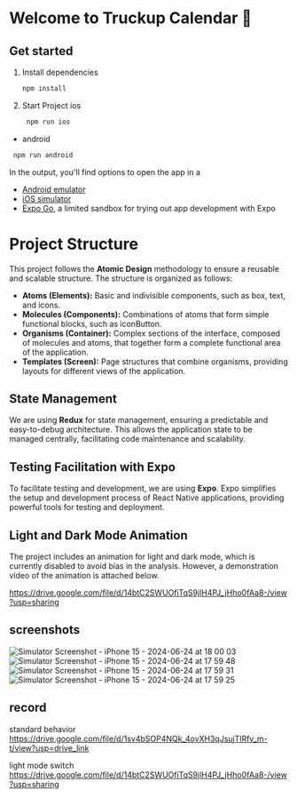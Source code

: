 # Welcome to Truckup Calendar 👋

## Get started

1. Install dependencies

   ```bash
   npm install
   ```

2. Start Project
    ios

   ```bash
    npm run ios
   ```
   
  - android

   ```bash
    npm run android
   ```

In the output, you'll find options to open the app in a
- [Android emulator](https://docs.expo.dev/workflow/android-studio-emulator/)
- [iOS simulator](https://docs.expo.dev/workflow/ios-simulator/)
- [Expo Go](https://expo.dev/go), a limited sandbox for trying out app development with Expo

# Project Structure

This project follows the **Atomic Design** methodology to ensure a reusable and scalable structure. The structure is organized as follows:

- **Atoms (Elements):** Basic and indivisible components, such as box, text, and icons.
- **Molecules (Components):** Combinations of atoms that form simple functional blocks, such as iconButton.
- **Organisms (Container):** Complex sections of the interface, composed of molecules and atoms, that together form a complete functional area of the application.
- **Templates (Screen):** Page structures that combine organisms, providing layouts for different views of the application.

## State Management

We are using **Redux** for state management, ensuring a predictable and easy-to-debug architecture. This allows the application state to be managed centrally, facilitating code maintenance and scalability.

## Testing Facilitation with Expo

To facilitate testing and development, we are using **Expo**. Expo simplifies the setup and development process of React Native applications, providing powerful tools for testing and deployment.

## Light and Dark Mode Animation

The project includes an animation for light and dark mode, which is currently disabled to avoid bias in the analysis. However, a demonstration video of the animation is attached below.

https://drive.google.com/file/d/14btC2SWUOfiTqS9jlH4PJ_jHho0fAa8-/view?usp=sharing

## screenshots

![Simulator Screenshot - iPhone 15 - 2024-06-24 at 18 00 03](https://github.com/Eduardo-Queiroz/truckup-calendar/assets/37419591/fc093856-c387-4f8f-9a10-4505f2c35531)
![Simulator Screenshot - iPhone 15 - 2024-06-24 at 17 59 48](https://github.com/Eduardo-Queiroz/truckup-calendar/assets/37419591/5612e829-6a51-4285-87fe-d0aedc9fc36b)
![Simulator Screenshot - iPhone 15 - 2024-06-24 at 17 59 31](https://github.com/Eduardo-Queiroz/truckup-calendar/assets/37419591/1f68630e-58a0-48ff-91e0-d9bc62e8b151)
![Simulator Screenshot - iPhone 15 - 2024-06-24 at 17 59 25](https://github.com/Eduardo-Queiroz/truckup-calendar/assets/37419591/321850c4-59ff-4d5a-ad89-9f5ef24aaa8f)

## record

standard behavior
https://drive.google.com/file/d/1sv4bSOP4NQk_4ovXH3qJsujTlRfv_m-t/view?usp=drive_link

light mode switch
https://drive.google.com/file/d/14btC2SWUOfiTqS9jlH4PJ_jHho0fAa8-/view?usp=sharing
